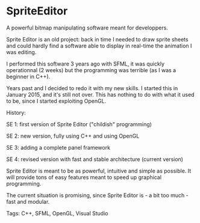 # SpriteEditor
A powerful bitmap manipulating software meant for developpers.

Sprite Editor is an old project: back in time I needed to draw 
sprite sheets and could hardly find a software able to display
in real-time the animation I was editing.

I performed this software 3 years ago with SFML, it was quickly 
operationnal (2 weeks) but the programming was terrible (as I was
a beginner in C++).

Years past and I decided to redo it with my new skills.
I started this in January 2015, and it's still not over.
This has nothing to do with what it used to be, since I started
exploiting OpenGL.

History:

SE 1: first version of Sprite Editor ("childish" programming)

SE 2: new version, fully using C++ and using OpenGL

SE 3: adding a complete panel framework

SE 4: revised version with fast and stable architecture (current version)

Sprite Editor is meant to be as powerful, intuitive and simple as possible.
It will provide tons of easy features meant to speed up graphical programming.

The current situation is promising, since Sprite Editor is - a bit too much - fast and modular.

Tags:
C++, SFML, OpenGL, Visual Studio
